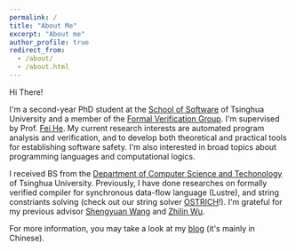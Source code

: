 ```yaml
---
permalink: /
title: "About Me"
excerpt: "About me"
author_profile: true
redirect_from: 
  - /about/
  - /about.html
---
```


Hi There!

I'm a second-year PhD student at the [School of Software](https://www.thss.tsinghua.edu.cn/en/) of Tsinghua University and a member of the [Formal Verification Group](https://thufv.github.io/). I'm supervised by Prof. [Fei He](https://feihe.github.io/). My current research interests are automated program analysis and verification, and to develop both theoretical and practical tools for establishing software safety. I'm also interested in broad topics about programming languages and computational logics.

I received BS from the [Department of Computer Science and Techonology](https://www.cs.tsinghua.edu.cn/csen/) of Tsinghua University. Previously, I have done researches on formally verified compiler for synchronous data-flow language (Lustre), and string constriants solving (check out our string solver [OSTRICH](https://github.com/uuverifiers/ostrich)!). I'm grateful for my previous advisor [Shengyuan Wang](https://www.cs.tsinghua.edu.cn/info/1112/3496.htm) and [Zhilin Wu](http://lcs.ios.ac.cn/~wuzl/index.html).

For more information, you may take a look at my [blog](https://linusboyle.cn/blog/) (it's mainly in Chinese).
